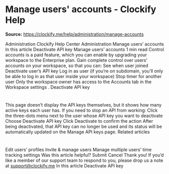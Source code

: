 # Manage users' accounts - Clockify Help

**Source:** https://clockify.me/help/administration/manage-accounts

Administration
Clockify Help Center
Administration
Manage users’ accounts
In this article
Deactivate API key
Manage users’ accounts
1 min read
Control accounts is a paid feature, which you can enable by
upgrading
your workspace to the Enterprise plan.
Gain complete control over users’ accounts on your workspace, so that you can:
See when user joined
Deactivate user’s API key
Log in as user (if you’re on subdomain, you’ll only be able to log in as that user inside your workspace)
Stop timer for another user
Only the workspace owner has access to the Accounts tab in the
Workspace settings
.
Deactivate API key
#
This page doesn’t display the API keys themselves, but it shows how many active keys each user has.
If you need to stop an API from working:
Click the
three-dots menu
next to the user whose API key you want to deactivate
Choose
Deactivate API key
Click
Deactivate
to confirm the action
After being deactivated, that API key can no longer be used and its status will be automatically updated on the
Manage API keys
page.
Related articles
#
Edit users’ profiles
Invite & manage users
Manage multiple users’ time tracking settings
Was this article helpful?
Submit
Cancel
Thank you! If you’d like a member of our support team to respond to you, please drop us a note at support@clockify.me
In this article
Deactivate API key